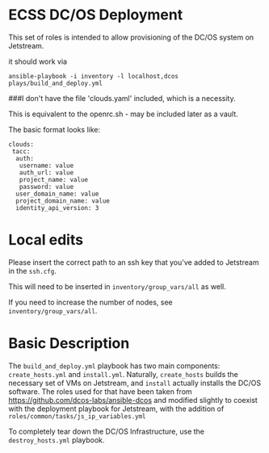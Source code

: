 # ECSS DC/OS Deployment

This set of roles is intended to allow provisioning of the DC/OS system on
Jetstream.

it should work via

`ansible-playbook -i inventory -l localhost,dcos plays/build_and_deploy.yml`
 
###I don't have the file 'clouds.yaml' included, which is a necessity. 

This is equivalent to the openrc.sh - may be included later as a vault.

The basic format looks like:
```
clouds:
 tacc:
  auth: 
   username: value
   auth_url: value
   project_name: value
   password: value 
  user_domain_name: value
  project_domain_name: value
  identity_api_version: 3
```
# Local edits
Please insert the correct path to an ssh key that you've added to Jetstream in the `ssh.cfg`.

This will need to be inserted in `inventory/group_vars/all` as well.  

If you need to increase the number of nodes, see `inventory/group_vars/all`.

# Basic Description

The `build_and_deploy.yml` playbook has two main components: `create_hosts.yml` and `install.yml`.
Naturally, `create_hosts` builds the necessary set of VMs on Jetstream, and `install` actually 
installs the DC/OS software. The roles used for that have been taken from
https://github.com/dcos-labs/ansible-dcos
and modified slightly to coexist with the deployment playbook for Jetstream, with the addition of
`roles/common/tasks/js_ip_variables.yml`

To completely tear down the DC/OS Infrastructure, use the `destroy_hosts.yml` playbook.
